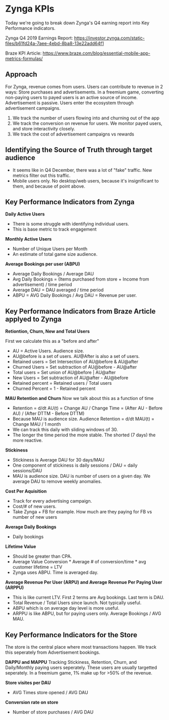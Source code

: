 # Zynga KPIs
Today we're going to break down Zynga's Q4 earning report into Key Performance indicators. 

Zynga Q4 2019 Earnings Report: https://investor.zynga.com/static-files/b61fd24a-7aee-4ebd-8ba8-13e22add64f1

Braze KPI Article: https://www.braze.com/blog/essential-mobile-app-metrics-formulas/

## Approach
For Zynga, revenue comes from users. Users can contribute to revenue in 2 ways: Store purchases and advertisements.
In a freemium game, converting non-paying users to payed users is an active source of income. Advertisement is passive.
Users enter the ecosystem through advertisement campaigns.

1. We track the number of users flowing into and churning out of the app
2. We track the conversion on revenue for users. We monitor payed users, and store interactivity closely.
3. We track the cost of advertisement campaigns vs rewards

## Identifying the Source of Truth through target audience
* It seems like in Q4 December, there was a lot of "fake" traffic. New metrics filter out this traffic.
* Mobile users only. No desktop/web users, because it's insignificant to them, and because of point above.

## Key Performance Indicators from Zynga
**Daily Active Users**
* There is some struggle with identifying individual users.
* This is base metric to track engagement

**Monthly Active Users**
* Number of Unique Users per Month
* An estimate of total game size audience.

**Average Bookings per user (ABPU)**
* Average Daily Bookings / Average DAU
* Avg Daily Bookings = (Items purchased from store + Income from advertisement) /  time period
* Average DAU = DAU averaged / time period
* ABPU = AVG Daily Bookings / Avg DAU = Revenue per user.

## Key Performance Indicators from Braze Article applyed to Zynga
**Retiontion, Churn, New and Total Users**

First we calculate this as a "before and after"
* AU = Active Users. Audience size.
* AU@before is a set of users. AU@After is also a set of users.
* Retained users = Set Intersection of AU@before & AU@after
* Churned Users = Set subtraction of AU@before - AU@after
* Total users = Set union of AU@before | AU@after
* New Users = Set subtraction of AU@after - AU@before
* Retained percent = Retained users / Total users 
* Churned Percent = 1 - Retained percent

**MAU Retention and Churn**
Now we talk about this as a function of time
* Retention = d/dt AU(t) = Change AU / Change Time = (After AU - Before AU) / (After DTTM - Before DTTM)
* Because MAU is audience size. Audience Retention = d/dt MAU(t) = Change MAU / 1 month
* We can track this daily with sliding windows of 30.
* The longer the time period the more stable. The shorted (7 days) the more reactive.

**Stickiness**
* Stickiness is Average DAU for 30 days/MAU
* One component of stickiness is daily sessions / DAU = daily sessions/DAU
* MAU is audience size. DAU is number of users on a given day. We average DAU to remove weekly anomalies.

**Cost Per Aquisition**
* Track for every advertising campaign.
* Cost/# of new users.
* Take Zynga + FB for example. How much are they paying for FB vs number of new users

**Average Daily Bookings**
* Daily bookings

**Lifetime Value**
* Should be greater than CPA.
* Average Value Conversion * Average # of conversion/time * avg customer lifetime = LTV
* Zynga uses ABPU. Time is averaged day. 

**Average Revenue Per User (ARPU) and Average Revenue Per Paying User (ARPPU)**
* This is like current LTV. First 2 terms are Avg bookings. Last term is DAU.
* Total Revenue / Total Users since launch. Not typically useful.
* ABPU which is on average day level is more useful.
* ARPPU is like ABPU, but for paying users only. Average Bookings / AVG MAU.

## Key Performance Indicators for the Store
The store is the central place where most transactions happen. We track this seperately from Advertisement bookings.

**DAPPU and MAPPU**
Tracking Stickiness, Retention, Churn, and Daily/Monthly paying users seperately. These users are usually targetted seperately. In a freemium game, 1% make up for >50% of the revenue.

**Store visites per DAU**
* AVG Times store opened / AVG DAU

**Conversion rate on store**
* Number of store purchases / AVG DAU